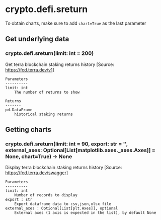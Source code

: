 # crypto.defi.sreturn

To obtain charts, make sure to add `chart=True` as the last parameter

## Get underlying data 
### crypto.defi.sreturn(limit: int = 200)

Get terra blockchain staking returns history [Source: https://fcd.terra.dev/v1]

    Parameters
    ----------
    limit: int
        The number of returns to show

    Returns
    -------
    pd.DataFrame
        historical staking returns

## Getting charts 
### crypto.defi.sreturn(limit: int = 90, export: str = '', external_axes: Optional[List[matplotlib.axes._axes.Axes]] = None, chart=True) -> None

Display terra blockchain staking returns history [Source: https://fcd.terra.dev/swagger]

    Parameters
    ----------
    limit: int
        Number of records to display
    export : str
        Export dataframe data to csv,json,xlsx file
    external_axes : Optional[List[plt.Axes]], optional
        External axes (1 axis is expected in the list), by default None

